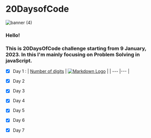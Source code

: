 # 20DaysofCode

![banner (4)](https://user-images.githubusercontent.com/109837813/211257761-da64e7d5-cf9a-4a1c-aefb-84e7ab282635.png)


### Hello! 
### This is __20DaysOfCode__ challenge starting from 9 January, 2023.  In this I'm mainly focusing on **Problem Solving in javaScript**.

* [x] Day 1 : | [Number of digits](https://github.com/Mus1ak/20DaysofCode/tree/main/Days/Day%201) | [![Markdown Logo](https://img.shields.io/badge/JavaScript-323330?style=for-the-badge&logo=javascript&logoColor=F7DF1E)](https://github.com/Mus1ak/20DaysofCode/blob/main/Days/Day%201/Day1.js) |
| --- |--- |

* [x] Day 2

* [x] Day 3

* [x] Day 4

* [x] Day 5

* [x] Day 6

* [x] Day 7

